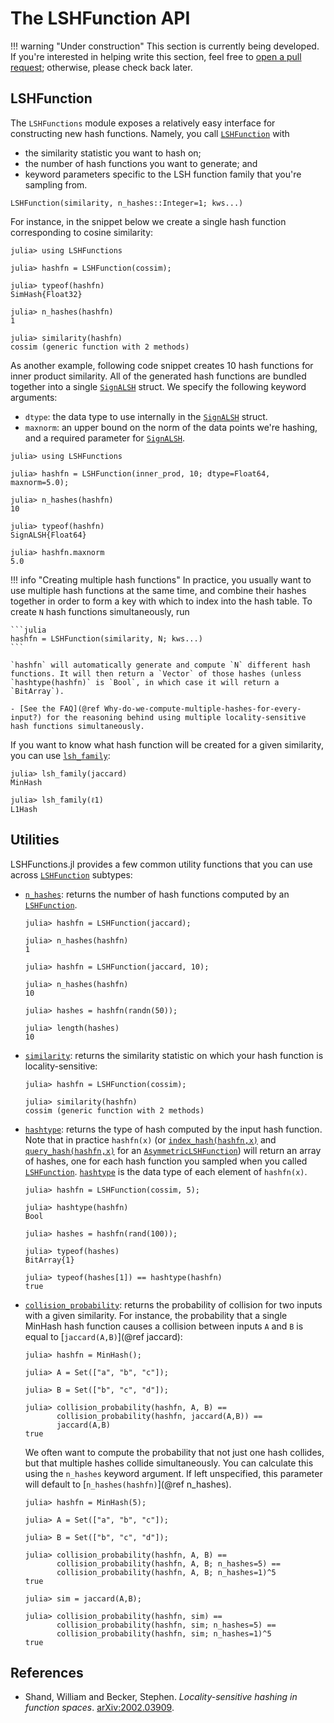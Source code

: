 # The LSHFunction API

!!! warning "Under construction"
    This section is currently being developed. If you're interested in helping write this section, feel free to [open a pull request](https://github.com/kernelmethod/LSHFunctions.jl/pulls); otherwise, please check back later.

## LSHFunction
The `LSHFunctions` module exposes a relatively easy interface for constructing new hash functions. Namely, you call [`LSHFunction`](@ref) with 

- the similarity statistic you want to hash on;
- the number of hash functions you want to generate; and
- keyword parameters specific to the LSH function family that you're sampling from.

```
LSHFunction(similarity, n_hashes::Integer=1; kws...)
```

For instance, in the snippet below we create a single hash function corresponding to cosine similarity:

```jldoctest
julia> using LSHFunctions

julia> hashfn = LSHFunction(cossim);

julia> typeof(hashfn)
SimHash{Float32}

julia> n_hashes(hashfn)
1

julia> similarity(hashfn)
cossim (generic function with 2 methods)
```

As another example, following code snippet creates 10 hash functions for inner product similarity. All of the generated hash functions are bundled together into a single [`SignALSH`](@ref) struct. We specify the following keyword arguments:

- `dtype`: the data type to use internally in the [`SignALSH`](@ref) struct.
- `maxnorm`: an upper bound on the norm of the data points we're hashing, and a required parameter for [`SignALSH`](@ref).

```jldoctest
julia> using LSHFunctions

julia> hashfn = LSHFunction(inner_prod, 10; dtype=Float64, maxnorm=5.0);

julia> n_hashes(hashfn)
10

julia> typeof(hashfn)
SignALSH{Float64}

julia> hashfn.maxnorm
5.0
```

!!! info "Creating multiple hash functions"
    In practice, you usually want to use multiple hash functions at the same time, and combine their hashes together in order to form a key with which to index into the hash table. To create `N` hash functions simultaneously, run 
    
    ```julia
    hashfn = LSHFunction(similarity, N; kws...)
    ```

    `hashfn` will automatically generate and compute `N` different hash functions. It will then return a `Vector` of those hashes (unless `hashtype(hashfn)` is `Bool`, in which case it will return a `BitArray`).

    - [See the FAQ](@ref Why-do-we-compute-multiple-hashes-for-every-input?) for the reasoning behind using multiple locality-sensitive hash functions simultaneously.

If you want to know what hash function will be created for a given similarity, you can use [`lsh_family`](@ref):

```jldoctest; setup = :(using LSHFunctions)
julia> lsh_family(jaccard)
MinHash

julia> lsh_family(ℓ1)
L1Hash
```

## Utilities
LSHFunctions.jl provides a few common utility functions that you can use across [`LSHFunction`](@ref) subtypes:

- [`n_hashes`](@ref): returns the number of hash functions computed by an [`LSHFunction`](@ref).

  ```jldoctest; setup = :(using LSHFunctions)
  julia> hashfn = LSHFunction(jaccard);

  julia> n_hashes(hashfn)
  1

  julia> hashfn = LSHFunction(jaccard, 10);

  julia> n_hashes(hashfn)
  10

  julia> hashes = hashfn(randn(50));

  julia> length(hashes)
  10
  ```

- [`similarity`](@ref): returns the similarity statistic on which your hash function is locality-sensitive:

  ```jldoctest; setup = :(using LSHFunctions)
  julia> hashfn = LSHFunction(cossim);

  julia> similarity(hashfn)
  cossim (generic function with 2 methods)
  ```

- [`hashtype`](@ref): returns the type of hash computed by the input hash function. Note that in practice `hashfn(x)` (or [`index_hash(hashfn,x)`](@ref) and [`query_hash(hashfn,x)`](@ref) for an [`AsymmetricLSHFunction`](@ref)) will return an array of hashes, one for each hash function you sampled when you called [`LSHFunction`](@ref). [`hashtype`](@ref) is the data type of each element of `hashfn(x)`.

  ```jldoctest; setup = :(using LSHFunctions)
  julia> hashfn = LSHFunction(cossim, 5);

  julia> hashtype(hashfn)
  Bool

  julia> hashes = hashfn(rand(100));

  julia> typeof(hashes)
  BitArray{1}

  julia> typeof(hashes[1]) == hashtype(hashfn)
  true
  ```

- [`collision_probability`](@ref): returns the probability of collision for two inputs with a given similarity. For instance, the probability that a single MinHash hash function causes a collision between inputs `A` and `B` is equal to [`jaccard(A,B)`](@ref jaccard):

  ```jldoctest; setup = :(using LSHFunctions)
  julia> hashfn = MinHash();

  julia> A = Set(["a", "b", "c"]);

  julia> B = Set(["b", "c", "d"]);

  julia> collision_probability(hashfn, A, B) ==
         collision_probability(hashfn, jaccard(A,B)) ==
         jaccard(A,B)
  true
  ```

  We often want to compute the probability that not just one hash collides, but that multiple hashes collide simultaneously. You can calculate this using the `n_hashes` keyword argument. If left unspecified, this parameter will default to [`n_hashes(hashfn)`](@ref n_hashes).

  ```jldoctest; setup = :(using LSHFunctions)
  julia> hashfn = MinHash(5);

  julia> A = Set(["a", "b", "c"]);

  julia> B = Set(["b", "c", "d"]);

  julia> collision_probability(hashfn, A, B) ==
         collision_probability(hashfn, A, B; n_hashes=5) ==
         collision_probability(hashfn, A, B; n_hashes=1)^5
  true

  julia> sim = jaccard(A,B);

  julia> collision_probability(hashfn, sim) ==
         collision_probability(hashfn, sim; n_hashes=5) ==
         collision_probability(hashfn, sim; n_hashes=1)^5
  true
  ```

## References
- Shand, William and Becker, Stephen. *Locality-sensitive hashing in function spaces*. [arXiv:2002.03909](https://arxiv.org/abs/2002.03909).
